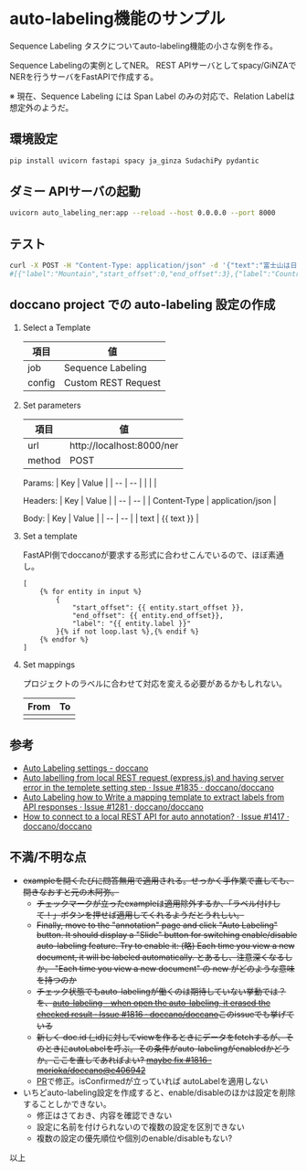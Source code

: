 # auto-labeling機能のサンプル

Sequence Labeling タスクについてauto-labeling機能の小さな例を作る。

Sequence Labelingの実例としてNER。
REST APIサーバとしてspacy/GiNZAでNERを行うサーバをFastAPIで作成する。

※ 現在、Sequence Labeling には Span Label のみの対応で、Relation Labelは想定外のようだ。

## 環境設定

```bash
pip install uvicorn fastapi spacy ja_ginza SudachiPy pydantic
```

## ダミー APIサーバの起動

```bash
uvicorn auto_labeling_ner:app --reload --host 0.0.0.0 --port 8000
```

## テスト

```bash
curl -X POST -H "Content-Type: application/json" -d '{"text":"富士山は日本で一番高い山です。"}' http://localhost:8000/ner
#[{"label":"Mountain","start_offset":0,"end_offset":3},{"label":"Country","start_offset":4,"end_offset":6},{"label":"Rank","start_offset":7,"end_offset":9},
```

## doccano project での auto-labeling 設定の作成

1. Select a Template

    | 項目 | 値 |
    | -- | -- |
    | job | Sequence Labeling |
    | config | Custom REST Request |

2. Set parameters

    | 項目 | 値 |
    | -- | -- |
    | url | http://localhost:8000/ner |
    | method | POST |

    Params:
    | Key | Value |
    | -- | -- |
    |  |  |

    Headers:
    | Key | Value |
    | -- | -- |
    | Content-Type | application/json |

    Body:
    | Key | Value |
    | -- | -- |
    | text | {{ text }} |

    
3. Set a template

    FastAPI側でdoccanoが要求する形式に合わせこんでいるので、ほぼ素通し。

    ```jinja
    [
        {% for entity in input %}
            {
                "start_offset": {{ entity.start_offset }},
                "end_offset": {{ entity.end_offset}},
                "label": "{{ entity.label }}"
            }{% if not loop.last %},{% endif %}
        {% endfor %}
    ]
    ```

4. Set mappings

    プロジェクトのラベルに合わせて対応を変える必要があるかもしれない。

    | From | To |
    | -- | -- |
    |    |    |

## 参考

- [Auto Labeling settings - doccano](https://doccano.github.io/doccano/advanced/auto_labelling_config/)
- [Auto labelling from local REST request (express.js) and having server error in the templete setting step · Issue #1835 · doccano/doccano](https://github.com/doccano/doccano/issues/1835)
- [Auto Labeling how to Write a mapping template to extract labels from API responses · Issue #1281 · doccano/doccano](https://github.com/doccano/doccano/issues/1281)
- [How to connect to a local REST API for auto annotation? · Issue #1417 · doccano/doccano](https://github.com/doccano/doccano/issues/1417)

## 不満/不明な点

- ~~exampleを開くたびに問答無用で適用される。せっかく手作業で直しても、開きなおすと元の木阿弥。~~
  - ~~チェックマークが立ったexampleは適用除外するか、「ラベル付けして！」ボタンを押せば適用してくれるようだとうれしい。~~
  - ~~Finally, move to the "annotation" page and click "Auto Labeling" button. It should display a "Slide" button for switching enable/disable auto-labeling feature. Try to enable it: (略) Each time you view a new document, it will be labeled automatically.  とあるし、注意深くなるしか。 "Each time you view a new document" の new がどのような意味を持つのか~~
  - ~~チェック状態でもauto-labelingが働くのは期待していない挙動では？を、[auto-labeling - when open the auto-labeling, it erased the checked result · Issue #1816 · doccano/doccano](https://github.com/doccano/doccano/issues/1816)このissueでも挙げている~~
  - ~~新しく doc.id (_id)に対してviewを作るときにデータをfetchするが、そのときにautoLabelを呼ぶ。その条件がauto-labelingがenabledかどうか。ここを直してあればよい? [maybe fix #1816 · morioka/doccano@c406942](https://github.com/morioka/doccano/commit/c406942525cdbf0b9df97961cebf5753c2629020)~~
  - [PR](https://github.com/doccano/doccano/pull/1866)で修正。isConfirmedが立っていれば autoLabelを適用しない
- いちどauto-labeling設定を作成すると、enable/disableのほかは設定を削除することしかできない。
  - 修正はさておき、内容を確認できない
  - 設定に名前を付けられないので複数の設定を区別できない
  - 複数の設定の優先順位や個別のenable/disableもない?


以上
